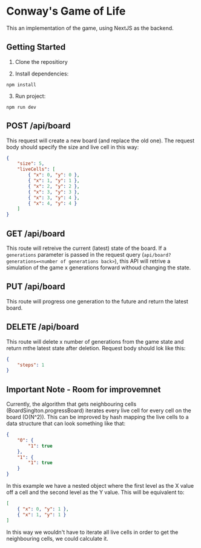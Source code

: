 # Conway's Game of Life

This an implementation of the game, using NextJS as the backend.

## Getting Started

1. Clone the repositiory

2. Install dependencies:

```console
npm install
```

3. Run project:

```console
npm run dev
```

## POST /api/board

This request will create a new board (and replace the old one). The request body should specify the size and live cell in this way:

```json
{
	"size": 5,
	"liveCells": [
		{ "x": 0, "y": 0 },
		{ "x": 1, "y": 1 },
		{ "x": 2, "y": 2 },
		{ "x": 3, "y": 3 },
		{ "x": 3, "y": 4 },
		{ "x": 4, "y": 4 }
	]
}
```

## GET /api/board

This route will retreive the current (latest) state of the board. If a `generations` parameter is passed in the request query (`api/board?generations=<number of generations back>`), this API will retrive a simulation of the game x generations forward withoud changing the state.

## PUT /api/board

This route will progress one generation to the future and return the latest board.

## DELETE /api/board

This route will delete x number of generations from the game state and return mthe latest state after deletion. Request body should lok like this:

```json
{
	"steps": 1
}
```

## Important Note - Room for improvemnet

Currently, the algorithm that gets neighbouring cells (BoardSinglton.progressBoard) iterates every live cell for every cell on the board (O(N^2)). This can be improved by hash mapping the live cells to a data structure that can look something like that:

```json
{
	"0": {
		"1": true
	},
	"1": {
		"1": true
	}
}
```

In this example we have a nested object where the first level as the X value off a cell and the second level as the Y value. This will be equivalent to:

```json
[
	{ "x": 0, "y": 1 },
	{ "x": 1, "y": 1 }
]
```

In this way we wouldn't have to iterate all live cells in order to get the neighbouring cells, we could calculate it.
